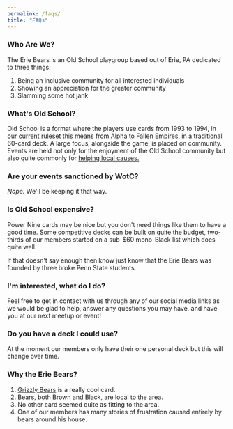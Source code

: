 ```yaml
---
permalink: /faqs/
title: "FAQs"
---
```


### Who Are We?

The Erie Bears is an Old School playgroup based out of Erie, PA dedicated to three things:

1. Being an inclusive community for all interested individuals
2. Showing an appreciation for the greater community
3. Slamming some hot jank

### What's Old School?

Old School is a format where the players use cards from 1993 to 1994, in [our current ruleset][1] this means from Alpha to Fallen Empires, in a traditional 60-card deck. A large focus, alongside the game, is placed on community. Events are held not only for the enjoyment of the Old School community but also quite commonly for [helping local causes.][2]

### Are your events sanctioned by WotC?

*Nope.* We'll be keeping it that way.

### Is Old School expensive?

Power Nine cards may be nice but you don't need things like them to have a good time. Some competitive decks can be built on quite the budget, two-thirds of our members started on a sub-$60 mono-Black list which does quite well. 

If that doesn't say enough then know just know that the Erie Bears was founded by three broke Penn State students.

### I'm interested, what do I do?

Feel free to get in contact with us through any of our social media links as we would be glad to help, answer any questions you may have, and have you at our next meetup or event!

### Do you have a deck I could use?

At the moment our members only have their one personal deck but this will change over time.

### Why the Erie Bears?

1. [Grizzly Bears][3] is a really cool card.
2. Bears, both Brown and Black, are local to the area. 
3. No other card seemed quite as fitting to the area.
4. One of our members has many stories of frustration caused entirely by bears around his house.

[1]: https://sentineloldschoolmtg.com/atlantic-93-94/ "Atlantic 93/94 Magic Rules"
[2]: https://sites.google.com/view/philadelphiaos/articles-reports/balance-2020-tos-report "A recent example, $1069 to the APEDF, which one of our members played in"
[3]: https://gatherer.wizards.com/Pages/Card/Details.aspx?multiverseid=155 "Alpha Bear goes roar"
